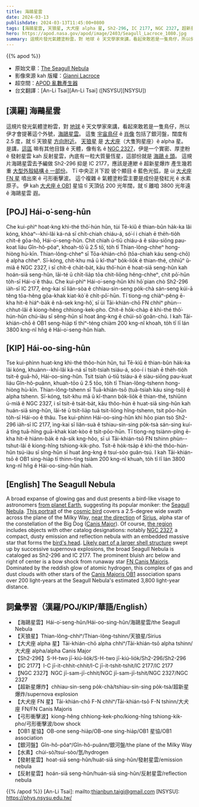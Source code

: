 ```yaml
---
title: 海鷗星雲
date: 2024-03-13
publishdate: 2024-03-13T11:45:00+0800
tags: [海鷗星雲, 天狼星, 大犬座 alpha 星, Sh2-296, IC 2177, NGC 2327, 超新星爆炸, 大犬座 FN 星, 弓形衝擊波, OB1 星協, 銀河盤, 水素, 發射星雲, 反射星雲]
hero: https://apod.nasa.gov/apod/image/2403/Seagull_Lacroce_1080.jpg
summary: 這規片發光氣體塗粉雲，對 地球 ê 天文學家來講，看起來敢若是一隻鳥仔，所以伊才會提著這个外號，海鷗星雲。
---
```


{{% apod %}}

- 原始文章：[The Seagull Nebula](https://apod.nasa.gov/apod/ap240313.html)
- 影像來源 kah 版權：[Gianni Lacroce](https://www.flickr.com/photos/194921065@N03/)
- 超空間：[APOD 亂數產生器](https://apod.nasa.gov/apod/random_apod.html)
- 台文翻譯：[An-Li Tsai][An-Li Tsai] ([NSYSU][NSYSU])

## [漢羅] 海鷗星雲
這規片發光氣體塗粉雲，對 [地球][from planet Earth] ê 天文學家來講，看起來敢若是一隻鳥仔，所以伊才會提著這个外號，[海鷗星雲][Seagull Nebula]。
這隻 [宇宙鳥仔][cosmic bird] ê [肖像][This portrait] 包括了銀河盤，闊度有 2.5 度，就 tī 天狼星 [方向附近][near the direction]。
[天狼星][Sirius] 是 [大犬座][Canis Major]（大隻狗星座）ê alpha 星。
是講，[這區][the region] 嘛有其他目錄 ê 天體，像有名 ê [NGC 2327][NGC 2327]，伊是一个實密、厚塗粉 ê 發射星雲 kah 反射星雲，內底有一粒大質量恆星，這部份就是 [海鷗 ê 頭][bird's head]。
這規片海鷗星雲去予編做 Sh2-296 抑是 IC 2177，應該是連紲 ê 超新星爆炸 產生幾若重 [大型外殼結構 ê 一部份][Likely part of a larger shell structure]。
Tī 中央正爿下跤 彼个顯目 ê 藍色光弧，是 ùi [大犬座 FN 星][FN Canis Majoris] 噴出來 ê 弓形衝擊波。
這个複雜 ê 氣體塗粉雲主要是成份是發紅光 ê 水素原子。
伊 kah [大犬座 ê OB1][Canis Majoris OB1] 星協 tī 天頂佔 200 光年闊，就 tī 離咱 3800 光年遠 ê 海鷗星雲 遐。

## [POJ] Hái-o͘-seng-hûn
Che kui-phìⁿ hoat-kng khì-thé thô͘-hún hûn, tùi Tē-kiû ê thian-bûn ha̍k-ka lâi kóng, khòaⁿ--khí-lâi ká-ná sī chi̍t-chiah chiáu-á, só͘-í i chiah ē the̍h-tio̍h chit-ê gōa-hō, Hái-o͘-seng-hûn.
Chit chiah ú-tiū chiáu-á ê siàu-siōng pau-koat liáu Gîn-hô-pôaⁿ, khoah-tō͘ ū 2.5 tō͘, to̍h tī Thian-lông-chheⁿ hong-hiòng hù-kīn.
Thian-lông-chheⁿ sī Tōa-khián-chō (tōa-chiah káu seng-chō) ê alpha chheⁿ.
Sī-kóng, chit-khu mā ū kî-thaⁿ bo̍k-lio̍k ê thian-thé, chhiūⁿ ū-miâ ê NGC 2327, i sī chi̍t-ê cha̍t-ba̍t, kāu thô͘-hún ê hoat-siā seng-hûn kah hoán-siā seng-hûn, lāi-té ū chi̍t-lia̍p tōa chit-liōng hêng-chheⁿ, chit pō͘-hūn to̍h-sī Hái-o͘ ê thâu.
Che kui-phìⁿ Hái-o͘-seng-hûn khì hō͘ pian chò Sh2-296 ia̍h-sī IC 2177, èng-kai sī liân-sòa ê chhiau-sin-seng po̍k-chà sán-seng kúi-ā têng tōa-hêng gōa-khak kiat-kò͘ ê chi̍t-pō͘-hūn.
Tī tiong-ng chiàⁿ-pêng ē-kha hit-ê hiáⁿ-ba̍k ê nâ-sek kng-hô͘, sī ùi Tāi-khián-chō FN chhiⁿ phùn--chhut-lâi ê kiong-hêng chhiong-kek-pho.
Chit-ê ho̍k-cha̍p ê khì-thé thô͘-hún-hûn chú-iàu sī sêng-hūn sī hoat âng-kng ê chúi-sò͘ goân-chú.
I kah Tāi-khián-chō ê OB1 seng-hia̍p tī thiⁿ-téng chiàm 200 kng-nî khoah, to̍h tī lī lán 3800 kng-nî hn̄g ê Hái-o͘-seng-hûn hiah.

## [KIP] Hái-oo-sing-hûn
Tse kui-phìnn huat-kng khì-thé thôo-hún hûn, tuì Tē-kiû ê thian-bûn ha̍k-ka lâi kóng, khuànn--khí-lâi ká-ná sī tsi̍t-tsiah tsiáu-á, sóo-í i tsiah ē the̍h-tio̍h tsit-ê guā-hō, Hái-oo-sing-hûn.
Tsit tsiah ú-tiū tsiáu-á ê siàu-siōng pau-kuat liáu Gîn-hô-puânn, khuah-tōo ū 2.5 tōo, to̍h tī Thian-lông-tshenn hong-hiòng hù-kīn.
Thian-lông-tshenn sī Tuā-khián-tsō (tuā-tsiah káu sing-tsō) ê alpha tshenn.
Sī-kóng, tsit-khu mā ū kî-thann bo̍k-lio̍k ê thian-thé, tshiūnn ū-miâ ê NGC 2327, i sī tsi̍t-ê tsa̍t-ba̍t, kāu thôo-hún ê huat-siā sing-hûn kah huán-siā sing-hûn, lāi-té ū tsi̍t-lia̍p tuā tsit-liōng hîng-tshenn, tsit pōo-hūn to̍h-sī Hái-oo ê thâu.
Tse kui-phìnn Hái-oo-sing-hûn khì hōo pian tsò Sh2-296 ia̍h-sī IC 2177, ìng-kai sī liân-suà ê tshiau-sin-sing po̍k-tsà sán-sing kuí-ā tîng tuā-hîng guā-khak kiat-kòo ê tsi̍t-pōo-hūn.
Tī tiong-ng tsiànn-pîng ē-kha hit-ê hiánn-ba̍k ê nâ-sik kng-hôo, sī uì Tāi-khián-tsō FN tshinn phùn--tshut-lâi ê kiong-hîng tshiong-kik-pho.
Tsit-ê ho̍k-tsa̍p ê khì-thé thôo-hún-hûn tsú-iàu sī sîng-hūn sī huat âng-kng ê tsuí-sòo guân-tsú.
I kah Tāi-khián-tsō ê OB1 sing-hia̍p tī thinn-tíng tsiàm 200 kng-nî khuah, to̍h tī lī lán 3800 kng-nî hn̄g ê Hái-oo-sing-hûn hiah.

## [English] The Seagull Nebula
A broad expanse of glowing gas and dust presents a bird-like visage to astronomers [from planet Earth][from planet Earth], suggesting its popular moniker: the [Seagull Nebula][Seagull Nebula].
[This portrait][This portrait] of the [cosmic bird][cosmic bird] covers a 2.5-degree wide swath across the plane of the Milky Way, [near the direction][near the direction] of [Sirius][Sirius], alpha star of the constellation of the Big Dog ([Canis Major][Canis Major]).
Of course, [the region][the region] includes objects with other catalog designations: notably [NGC 2327][NGC 2327], a compact, dusty emission and reflection nebula with an embedded massive star that forms the [bird's head][bird's head].
[Likely part of a larger shell structure][Likely part of a larger shell structure] swept up by successive supernova explosions, the broad Seagull Nebula is cataloged as Sh2-296 and IC 2177.
The prominent bluish arc below and right of center is a bow shock from runaway star [FN Canis Majoris][FN Canis Majoris].
Dominated by the reddish glow of atomic hydrogen, this complex of gas and dust clouds with other stars of the [Canis Majoris OB1][Likely part of a larger shell structure] association spans over 200 light-years at the Seagull Nebula's estimated 3,800 light-year distance.

## 詞彙學習（漢羅/POJ/KIP/華語/English）
- 【海鷗星雲】Hái-o͘-seng-hûn/Hái-oo-sing-hûn/海鷗星雲/the Seagull Nebula
- 【天狼星】Thian-lông-chhiⁿ/Thian-lông-tshinn/天狼星/Sirius
- 【大犬座 alpha 星】Tāi-khián-chō alpha chhiⁿ/Tāi-khián-tsō alpha tshinn/大犬座 alpha/alpha Canis Major
- 【Sh2-296】S-H-two jī-kiú-lio̍k/S-H-two jī-kiú-lio̍k/Sh2-296/Sh2-296
- 【IC 2177】I-C jī-it-chhit-chhit/I-C jī-it-tshit-tshit/IC 2177/IC 2177
- 【NGC 2327】NGC jī-sam-jī-chhit/NGC jī-sam-jī-tshit/NGC 2327/NGC 2327
- 【超新星爆炸】chhiau-sin-seng po̍k-chà/tshiau-sin-sing po̍k-tsà/超新星爆炸/supernova explosion
- 【大犬座 FN 星】Tāi-khián-chō F-N chhiⁿ/Tāi-khián-tsō F-N tshinn/大犬座 FN/FN Canis Majoris
- 【弓形衝擊波】kiong-hêng chhiong-kek-pho/kiong-hîng tshiong-kik-pho/弓形衝擊波/bow shock 
- 【OB1 星協】OB-one seng-hia̍p/OB-one sing-hia̍p/OB1 星協/OB1 association
- 【銀河盤】Gîn-hô-pôaⁿ/Gîn-hô-puânn/銀河盤/the plane of the Milky Way
- 【水素】chúi-sò͘/tsuí-sòo/氫/hydrogen
- 【發射星雲】hoat-siā seng-hûn/huát-siā sing-hûn/發射星雲/emission nebula
- 【反射星雲】hoán-siā seng-hûn/huán-siā sing-hûn/反射星雲/reflection nebula

{{% /apod %}}
[An-Li Tsai]: mailto:thianbun.taigi@gmail.com
[NSYSU]: https://phys.nsysu.edu.tw/

[copyright]: https://apod.nasa.gov/apod/fap/lib/about_apod.html#srapply
[License]: https://creativecommons.org/licenses/by/3.0/

[from planet Earth]:https://apod.nasa.gov/apod/ap090411.html
[Seagull Nebula]:https://www.nebulaphotos.com/ngc-ic/ic2177/
[This portrait]:https://www.flickr.com/photos/194921065@N03/
[cosmic bird]:https://apod.nasa.gov/apod/ap230620.html
[near the direction]:http://www.eanet.com/kodama/astro/2007/0216a/index.htm
[Sirius]:https://apod.nasa.gov/apod/ap161215.html
[Canis Major]:https://en.wikipedia.org/wiki/Canis_Major
[the region]:http://www.youtube.com/watch?v=SLW7uPs7hS0
[NGC 2327]:https://theskylive.com/sky/deepsky/ngc2327-object
[bird's head]:https://petcube.com/blog/content/images/2021/03/IMG_1796--1-.png
[Likely part of a larger shell structure]:https://ui.adsabs.harvard.edu/abs/2019A%26A...628A..44F/abstract
[FN Canis Majoris]:https://en.wikipedia.org/wiki/FN_Canis_Majoris
[Canis Majoris OB1]:https://ui.adsabs.harvard.edu/abs/2019A%26A...628A..44F/abstract
